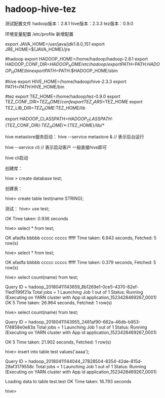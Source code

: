 # hadoop-hive-tez
测试配置文件
hadoop版本：2.8.1
hive版本：2.3.3
tez版本：0.9.0

环境变量配置 /etc/profile 新增配置

export JAVA_HOME=/usr/java/jdk1.8.0_151
export JRE_HOME=${JAVA_HOME}/jre


#hadoop
export HADOOP_HOME=/home/hadoop/hadoop-2.8.1
export HADOOP_CONF_DIR=$HADOOP_HOME/etc/hadoop/
export PATH=$PATH:$HADOOP_HOME/bin
export PATH=$PATH:$HADOOP_HOME/sbin


#hive
export HIVE_HOME=/home/hadoop/hive-2.3.3
export PATH=$PATH:$HIVE_HOME/bin

#tez
export TEZ_HOME=/home/hadoop/tez-0.9.0
export TEZ_CONF_DIR=$TEZ_HOME/conf
export TEZ_JARS=$TEZ_HOME
export TEZ_LIB_DIR=$TEZ_HOME:$TEZ_HOME/lib



export HADOOP_CLASSPATH=$HADOOP_CLASSPATH:${TEZ_CONF_DIR}:${TEZ_HOME}/*:${TEZ_HOME}/lib/*



hive metastore服务启动：
hive --service metastore &  // 表示后台运行

hive --service cli // 表示启动客户 一般直接hive即可

hive cli启动

创建库：

hive > create database test;

创建表：

hive> create table test(name STRING);


测试：
hive> use test;

OK
Time taken: 0.936 seconds

hive> select * from test;

OK
afadfa
bbbbb
ccccc
ccccc
fffff
Time taken: 6.943 seconds, Fetched: 5 row(s)

hive> select * from test;

OK
afadfa
bbbbb
ccccc
ccccc
fffff
Time taken: 0.379 seconds, Fetched: 5 row(s)

hive> select count(name) from test;

Query ID = hadoop_20180411143659_8b1269e1-0ce5-4370-82ef-11ed1199f21a
Total jobs = 1
Launching Job 1 out of 1
Status: Running (Executing on YARN cluster with App id application_1523428469267_0001)
OK
5
Time taken: 26.964 seconds, Fetched: 1 row(s)

hive> select count(name) from test;

Query ID = hadoop_20180411143955_2481af90-662a-46db-b953-f74858e0e83a
Total jobs = 1
Launching Job 1 out of 1
Status: Running (Executing on YARN cluster with App id application_1523428469267_0001)

OK
5
Time taken: 21.902 seconds, Fetched: 1 row(s)

hive> insert into table test values('aaaa');

Query ID = hadoop_20180411144044_27828504-8354-42de-815d-29af3179558c
Total jobs = 1
Launching Job 1 out of 1
Status: Running (Executing on YARN cluster with App id application_1523428469267_0001)

Loading data to table test.test
OK
Time taken: 16.793 seconds

hive> 

